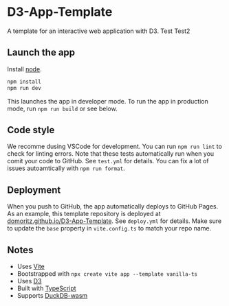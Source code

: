 # D3-App-Template

A template for an interactive web application with D3.
Test
Test2

## Launch the app

Install [node](https://nodejs.org/en/).

```bash
npm install
npm run dev
```

This launches the app in developer mode. To run the app in production mode, run `npm run build` or see below.

## Code style

We recomme dusing VSCode for development. You can run `npm run lint` to check for linting errors.
Note that these tests automatically run when you comit your code to GitHub. See `test.yml` for details.
You can fix a lot of issues autoamtically with `npm run format`.

## Deployment

When you push to GitHub, the app automatically deploys to GitHub Pages. As an example, this template repository is deployed at [domoritz.github.io/D3-App-Template](https://domoritz.github.io/D3-App-Template/). See `deploy.yml` for details. Make sure to update the `base` property in `vite.config.ts` to match your repo name.

## Notes

- Uses [Vite](https://vitejs.dev/)
- Bootstrapped with `npx create vite app --template vanilla-ts`
- Uses [D3](https://d3js.org/)
- Built with [TypeScript](https://www.typescriptlang.org/)
- Supports [DuckDB-wasm](https://github.com/duckdb/duckdb-wasm)
